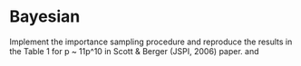 # Bayesian
Implement the importance sampling procedure and reproduce the results in the Table 1 for p ~ 11p^10 in Scott & Berger (JSPI, 2006) paper.  and 
